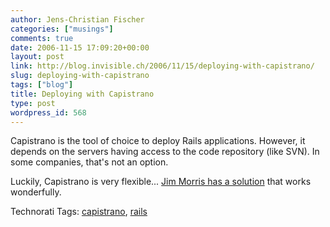 ```yaml
---
author: Jens-Christian Fischer
categories: ["musings"]
comments: true
date: 2006-11-15 17:09:20+00:00
layout: post
link: http://blog.invisible.ch/2006/11/15/deploying-with-capistrano/
slug: deploying-with-capistrano
tags: ["blog"]
title: Deploying with Capistrano
type: post
wordpress_id: 568
---
```


Capistrano is the tool of choice to deploy Rails applications. However, it depends on the servers having access to the code repository (like SVN). In some companies, that's not an option. 

Luckily, Capistrano is very flexible... [Jim Morris has a solution][1] that works wonderfully.

[1]: http://blog.wolfman.com/articles/2006/05/26/capistrano-local-deploy-recipe


Technorati Tags: [capistrano](http://www.technorati.com/tag/capistrano), [rails](http://www.technorati.com/tag/rails)
